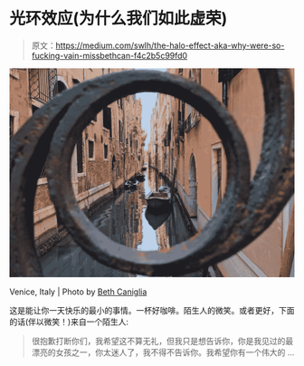 # 光环效应(为什么我们如此虚荣)

> 原文：<https://medium.com/swlh/the-halo-effect-aka-why-were-so-fucking-vain-missbethcan-f4c2b5c99fd0>

![](img/6c0d3f54f358de41f93493b1bcdb5c3a.png)

Venice, Italy | Photo by [Beth Caniglia](https://medium.com/u/b54ebebadf47?source=post_page-----f4c2b5c99fd0--------------------------------)

这是能让你一天快乐的最小的事情。一杯好咖啡。陌生人的微笑。或者更好，下面的话(伴以微笑！)来自一个陌生人:

> 很抱歉打断你们，我希望这不算无礼，但我只是想告诉你，你是我见过的最漂亮的女孩之一，你太迷人了，我不得不告诉你。我希望你有一个伟大的 …